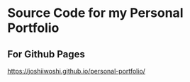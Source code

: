# Source Code for my Personal Portfolio

## For Github Pages

https://joshiiwoshi.github.io/personal-portfolio/
